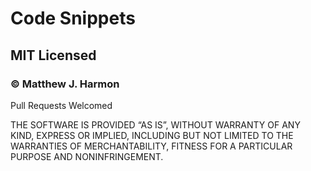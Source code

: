 # Code Snippets
## MIT Licensed
### &#169; Matthew J. Harmon

Pull Requests Welcomed

THE SOFTWARE IS PROVIDED “AS IS”, WITHOUT WARRANTY OF ANY KIND, EXPRESS OR IMPLIED, INCLUDING BUT NOT LIMITED TO THE WARRANTIES OF MERCHANTABILITY, FITNESS FOR A PARTICULAR PURPOSE AND NONINFRINGEMENT.
